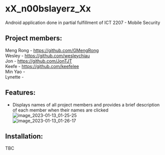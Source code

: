 # xX_n00bslayerz_Xx

Android application done in partial fulfillment of ICT 2207 - Mobile Security

## Project members:

Meng Rong - https://github.com/GMengRong<br>
Wesley - https://github.com/wesleychiau<br>
Jon - https://github.com/JonTJT<br>
Keefe - https://github.com/keefelee<br>
Min Yao - <br>
Lynette - <br>

## Features:
- Displays names of all project members and provides a brief description of each member when their names are clicked
![image_2023-01-13_01-25-25](https://user-images.githubusercontent.com/23615745/212147050-34604db8-988a-4c07-83be-8030e5bcb9b9.png)<br>
![image_2023-01-13_01-26-17](https://user-images.githubusercontent.com/23615745/212147067-0a08e317-ba3c-4ed9-8ca5-42359a172624.png)

## Installation:
TBC
